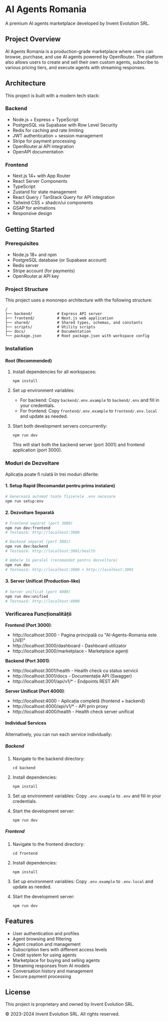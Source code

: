 # AI Agents Romania

A premium AI agents marketplace developed by Invent Evolution SRL.

## Project Overview

AI Agents Romania is a production-grade marketplace where users can browse, purchase, and use AI agents powered by OpenRouter. The platform also allows users to create and sell their own custom agents, subscribe to various pricing tiers, and execute agents with streaming responses.

## Architecture

This project is built with a modern tech stack:

### Backend

- Node.js + Express + TypeScript
- PostgreSQL via Supabase with Row Level Security
- Redis for caching and rate limiting
- JWT authentication + session management
- Stripe for payment processing
- OpenRouter.ai API integration
- OpenAPI documentation

### Frontend

- Next.js 14+ with App Router
- React Server Components
- TypeScript
- Zustand for state management
- React Query / TanStack Query for API integration
- Tailwind CSS + shadcn/ui components
- GSAP for animations
- Responsive design

## Getting Started

### Prerequisites

- Node.js 18+ and npm
- PostgreSQL database (or Supabase account)
- Redis server
- Stripe account (for payments)
- OpenRouter.ai API key

### Project Structure

This project uses a monorepo architecture with the following structure:

```
/
├── backend/           # Express API server
├── frontend/          # Next.js web application
├── shared/            # Shared types, schemas, and constants
├── scripts/           # Utility scripts
├── docs/              # Documentation
└── package.json       # Root package.json with workspace config
```

### Installation

#### Root (Recommended)

1. Install dependencies for all workspaces:
   ```
   npm install
   ```

2. Set up environment variables:
   - For backend: Copy `backend/.env.example` to `backend/.env` and fill in your credentials.
   - For frontend: Copy `frontend/.env.example` to `frontend/.env.local` and update as needed.

3. Start both development servers concurrently:
   ```
   npm run dev
   ```
   This will start both the backend server (port 3001) and frontend application (port 3000).

### Moduri de Dezvoltare

Aplicația poate fi rulată în trei moduri diferite:

#### 1. Setup Rapid (Recomandat pentru prima instalare)
```bash
# Generează automat toate fișierele .env necesare
npm run setup:env
```

#### 2. Dezvoltare Separată
```bash
# Frontend separat (port 3000)
npm run dev:frontend
# Testează: http://localhost:3000

# Backend separat (port 3001)  
npm run dev:backend
# Testează: http://localhost:3001/health

# Ambele în paralel (recomandat pentru dezvoltare)
npm run dev
# Testează: http://localhost:3000 + http://localhost:3001
```

#### 3. Server Unificat (Production-like)
```bash
# Server unificat (port 4000)
npm run dev:unified
# Testează: http://localhost:4000
```

### Verificarea Funcționalității

**Frontend (Port 3000)**:
- http://localhost:3000 - Pagina principală cu "AI-Agents-Romania este LIVE!"
- http://localhost:3000/dashboard - Dashboard utilizator
- http://localhost:3000/marketplace - Marketplace agenți

**Backend (Port 3001)**:
- http://localhost:3001/health - Health check cu status servicii
- http://localhost:3001/docs - Documentație API (Swagger)
- http://localhost:3001/api/v1/* - Endpoints REST API

**Server Unificat (Port 4000)**:
- http://localhost:4000 - Aplicația completă (frontend + backend)
- http://localhost:4000/api/v1/* - API prin proxy
- http://localhost:4000/health - Health check server unificat

#### Individual Services

Alternatively, you can run each service individually:

##### Backend

1. Navigate to the backend directory:
   ```
   cd backend
   ```

2. Install dependencies:
   ```
   npm install
   ```

3. Set up environment variables:
   Copy `.env.example` to `.env` and fill in your credentials.

4. Start the development server:
   ```
   npm run dev
   ```

##### Frontend

1. Navigate to the frontend directory:
   ```
   cd frontend
   ```

2. Install dependencies:
   ```
   npm install
   ```

3. Set up environment variables:
   Copy `.env.example` to `.env.local` and update as needed.

4. Start the development server:
   ```
   npm run dev
   ```

## Features

- User authentication and profiles
- Agent browsing and filtering
- Agent creation and management
- Subscription tiers with different access levels
- Credit system for using agents
- Marketplace for buying and selling agents
- Streaming responses from AI models
- Conversation history and management
- Secure payment processing

## License

This project is proprietary and owned by Invent Evolution SRL.

© 2023-2024 Invent Evolution SRL. All rights reserved.
